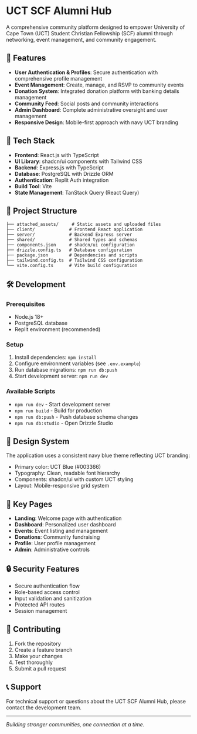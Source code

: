 # UCT SCF Alumni Hub

A comprehensive community platform designed to empower University of Cape Town (UCT) Student Christian Fellowship (SCF) alumni through networking, event management, and community engagement.

## 🌟 Features

- **User Authentication & Profiles**: Secure authentication with comprehensive profile management
- **Event Management**: Create, manage, and RSVP to community events
- **Donation System**: Integrated donation platform with banking details management
- **Community Feed**: Social posts and community interactions
- **Admin Dashboard**: Complete administrative oversight and user management
- **Responsive Design**: Mobile-first approach with navy UCT branding

## 🚀 Tech Stack

- **Frontend**: React.js with TypeScript
- **UI Library**: shadcn/ui components with Tailwind CSS
- **Backend**: Express.js with TypeScript
- **Database**: PostgreSQL with Drizzle ORM
- **Authentication**: Replit Auth integration
- **Build Tool**: Vite
- **State Management**: TanStack Query (React Query)

## 📁 Project Structure

```
├── attached_assets/     # Static assets and uploaded files
├── client/             # Frontend React application
├── server/             # Backend Express server
├── shared/             # Shared types and schemas
├── components.json     # shadcn/ui configuration
├── drizzle.config.ts   # Database configuration
├── package.json        # Dependencies and scripts
├── tailwind.config.ts  # Tailwind CSS configuration
└── vite.config.ts      # Vite build configuration
```

## 🛠 Development

### Prerequisites
- Node.js 18+ 
- PostgreSQL database
- Replit environment (recommended)

### Setup
1. Install dependencies: `npm install`
2. Configure environment variables (see `.env.example`)
3. Run database migrations: `npm run db:push`
4. Start development server: `npm run dev`

### Available Scripts
- `npm run dev` - Start development server
- `npm run build` - Build for production
- `npm run db:push` - Push database schema changes
- `npm run db:studio` - Open Drizzle Studio

## 🎨 Design System

The application uses a consistent navy blue theme reflecting UCT branding:
- Primary color: UCT Blue (#003366)
- Typography: Clean, readable font hierarchy
- Components: shadcn/ui with custom UCT styling
- Layout: Mobile-responsive grid system

## 📱 Key Pages

- **Landing**: Welcome page with authentication
- **Dashboard**: Personalized user dashboard
- **Events**: Event listing and management
- **Donations**: Community fundraising
- **Profile**: User profile management
- **Admin**: Administrative controls

## 🔒 Security Features

- Secure authentication flow
- Role-based access control
- Input validation and sanitization
- Protected API routes
- Session management

## 🤝 Contributing

1. Fork the repository
2. Create a feature branch
3. Make your changes
4. Test thoroughly
5. Submit a pull request

## 📞 Support

For technical support or questions about the UCT SCF Alumni Hub, please contact the development team.

---

*Building stronger communities, one connection at a time.*